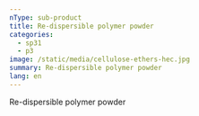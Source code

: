 ```yaml
---
nType: sub-product
title: Re-dispersible polymer powder
categories:
  - sp31
  - p3
image: /static/media/cellulose-ethers-hec.jpg
summary: Re-dispersible polymer powder
lang: en
---
```

Re-dispersible polymer powder